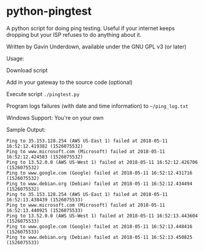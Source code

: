 # python-pingtest
A python script for doing ping testing. Useful if your internet keeps dropping but your ISP refuses to do anything about it. 

Written by Gavin Underdown, available under the GNU GPL v3 (or later)

Usage: 

Download script 

Add in your gateway to the source code (optional)

Execute script `./pingtest.py`

Program logs failures (with date and time information) to `~/ping_log.txt`

Windows Support: You're on your own

Sample Output: 
```
Ping to 35.153.128.254 (AWS US-East 1) failed at 2018-05-11 16:52:12.419382 (1526075532)
Ping to www.microsoft.com (Microsoft) failed at 2018-05-11 16:52:12.424583 (1526075532)
Ping to 13.52.0.0 (AWS US-West 1) failed at 2018-05-11 16:52:12.426706 (1526075532)
Ping to www.google.com (Google) failed at 2018-05-11 16:52:12.431716 (1526075532)
Ping to www.debian.org (Debian) failed at 2018-05-11 16:52:12.434494 (1526075532)
Ping to 35.153.128.254 (AWS US-East 1) failed at 2018-05-11 16:52:13.438439 (1526075533)
Ping to www.microsoft.com (Microsoft) failed at 2018-05-11 16:52:13.440925 (1526075533)
Ping to 13.52.0.0 (AWS US-West 1) failed at 2018-05-11 16:52:13.443604 (1526075533)
Ping to www.google.com (Google) failed at 2018-05-11 16:52:13.448416 (1526075533)
Ping to www.debian.org (Debian) failed at 2018-05-11 16:52:13.450825 (1526075533)
```

